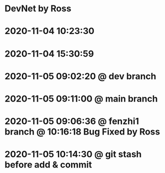 # DevNet by Ross
# 2020-11-04 10:23:30
# 2020-11-04 15:30:59
# 2020-11-05 09:02:20 @ dev branch
# 2020-11-05 09:11:00 @ main branch
# 2020-11-05 09:06:36 @ fenzhi1 branch @ 10:16:18 Bug Fixed by Ross
# 2020-11-05 10:14:30 @ git stash before add & commit
